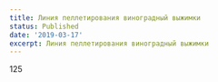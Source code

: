 ```yaml
---
title: Линия пеллетирования виноградный выжимки
status: Published
date: '2019-03-17'
excerpt: Линия пеллетирования виноградный выжимки
---
```

125
